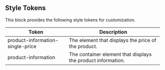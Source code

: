 ## Style Tokens

This block provides the following style tokens for customization.

| **Token**                        | **Description**                                              |
| -------------------------------- | ------------------------------------------------------------ |
| product-information-single-price | The element that displays the price of the product.          |
| product-information              | The container element that displays the product information. |
